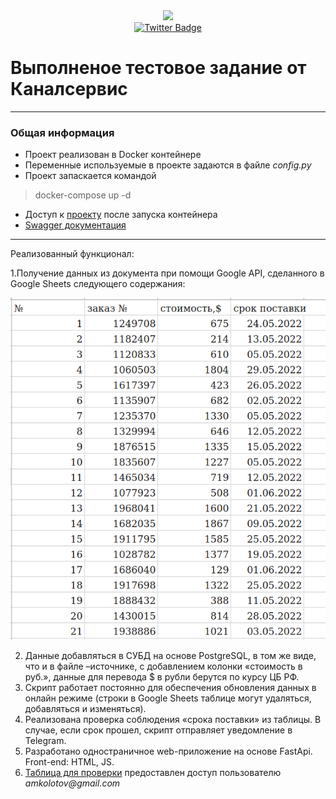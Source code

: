 <div style="display: flex; flex-direction: column; align-items: center">
    <div id="header" align="center">
      <img src="https://media.giphy.com/media/M9gbBd9nbDrOTu1Mqx/giphy.gif" width="100"/>
    </div>
    <div id="badges">
        <a href="https://t.me/vladimir_pavloff_23">
              <img src="https://img.shields.io/badge/Telegram-blue?style=for-the-badge&logo=telegram&logoColor=white" alt="Twitter Badge"/>
        </a>
    </div>
</div>

# Выполненое тестовое задание от Каналсервис

---

### Общая информация
* Проект реализован в Docker контейнере
* Переменные используемые в проекте задаются в файле _config.py_
* Проект запаскается командой 
>docker-compose up -d
* Доступ к [проекту](http://127.0.0.1:8083/pages/home) после запуска контейнера
* [Swagger документация](http://127.0.0.1:8083/docs)

---
Реализованный функционал:

1.Получение данныx из документа при помощи Google API, сделанного в Google Sheets следующего содержания:

<img src="./img_for_readme/table.png">

2. Данные добавляться в СУБД на основе PostgreSQL, в том же виде, что и в файле –источнике, с добавлением
колонки &laquo;стоимость в руб.&raquo;, данные для перевода $ в рубли берутся по курсу ЦБ РФ.
3. Скрипт работает постоянно для обеспечения обновления данных в онлайн режиме 
(строки в Google Sheets таблице могут удаляться, добавляться и изменяться).
4. Реализована проверка соблюдения «срока поставки» из таблицы. В случае, если срок прошел, 
скрипт отправляет уведомление в Telegram.
5. Разработано одностраничное web-приложение на основе FastApi. Front-end: HTML, JS.
6. [Таблица для проверки](https://docs.google.com/spreadsheets/d/1obme_RCp5xUBj-Z5cEkYoEnyWZMp5I4ZvCL1WZMDyUQ/edit#gid=0)
предоставлен доступ пользователю _amkolotov@gmail.com_